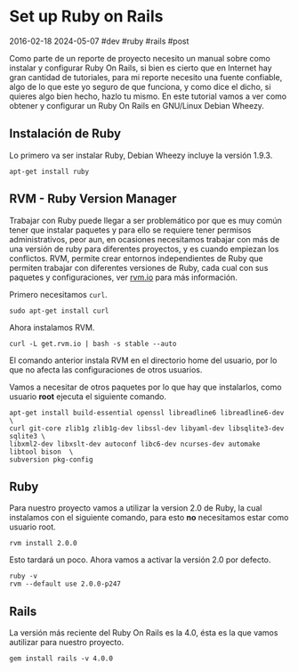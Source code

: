<!-- vim: set spelllang=es_mx: -->

# Set up Ruby on Rails
2016-02-18 2024-05-07 #dev #ruby #rails #post

Como parte de un reporte de proyecto necesito un manual sobre como instalar y configurar Ruby On Rails, si bien es cierto que en Internet hay gran cantidad de tutoriales, para mi reporte necesito una fuente confiable, algo de lo que este yo seguro de que funciona, y como dice el dicho, si quieres algo bien hecho, hazlo tu mismo. En este tutorial vamos a ver como obtener y configurar un Ruby On Rails en GNU/Linux Debian Wheezy.

## Instalación de Ruby

Lo primero va ser instalar Ruby, Debian Wheezy incluye la versión 1.9.3.

```
apt-get install ruby
```

## RVM - Ruby Version Manager

Trabajar con Ruby puede llegar a ser problemático por que es muy común tener que instalar paquetes y para ello se requiere tener permisos administrativos, peor aun, en ocasiones necesitamos trabajar con más de una versión de ruby para diferentes proyectos, y es cuando empiezan los conflictos. RVM, permite crear entornos independientes de Ruby que permiten trabajar con diferentes versiones de Ruby, cada cual con sus paquetes y configuraciones, ver [rvm.io](https://rvm.io/) para más información.

Primero necesitamos `curl`.

```
sudo apt-get install curl
```

Ahora instalamos RVM.

```
curl -L get.rvm.io | bash -s stable --auto
```

El comando anterior instala RVM en el directorio home del usuario, por lo que no afecta las configuraciones de otros usuarios.

Vamos a necesitar de otros paquetes por lo que hay que instalarlos, como usuario **root** ejecuta el siguiente comando.

```
apt-get install build-essential openssl libreadline6 libreadline6-dev \
curl git-core zlib1g zlib1g-dev libssl-dev libyaml-dev libsqlite3-dev sqlite3 \
libxml2-dev libxslt-dev autoconf libc6-dev ncurses-dev automake libtool bison  \
subversion pkg-config
```

## Ruby

Para nuestro proyecto vamos a utilizar la version 2.0 de Ruby, la cual instalamos con el siguiente comando, para esto **no** necesitamos estar como usuario root.

```
rvm install 2.0.0
```

Esto tardará un poco. Ahora vamos a activar la versión 2.0 por defecto.

```
ruby -v
rvm --default use 2.0.0-p247
```

## Rails

La versión más reciente del Ruby On Rails es la 4.0, ésta es la que vamos autilizar para nuestro proyecto.

```
gem install rails -v 4.0.0
```
